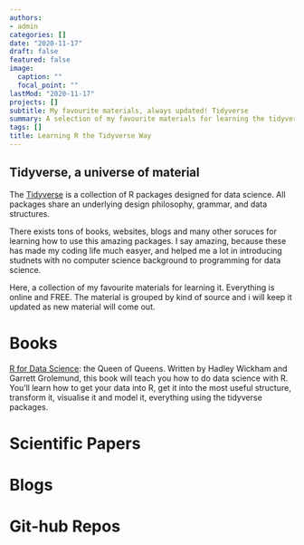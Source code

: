 ```yaml
---
authors:
- admin
categories: []
date: "2020-11-17"
draft: false
featured: false
image:
  caption: ""
  focal_point: ""
lastMod: "2020-11-17"
projects: []
subtitle: My favourite materials, always updated! Tidyverse
summary: A selection of my favourite materials for learning the tidyverse
tags: []
title: Learning R the Tidyverse Way
---
```


## Tidyverse, a universe of material

The [Tidyverse](https://www.tidyverse.org/)  is a collection of R packages designed for data science. All packages share an underlying design philosophy, grammar, and data structures.

There exists tons of books, websites, blogs and many other soruces for learning how to use this amazing packages. I say amazing, because these has made my coding life much easyer, and helped me a lot in introducing studnets with no computer science background to programming for data science. 

Here, a collection of my favourite materials for learning it. Everything is online and FREE. The material is grouped by kind of source and i will keep it updated as new material will come out. 

# Books

[R for Data Science](https://r4ds.had.co.nz/): the Queen of Queens. Written by Hadley Wickham and Garrett Grolemund, this book will teach you how to do data science with R. You’ll learn how to get your data into R, get it into the most useful structure, transform it, visualise it and model it, everything using the tidyverse packages.


# Scientific Papers

# Blogs

# Git-hub Repos







